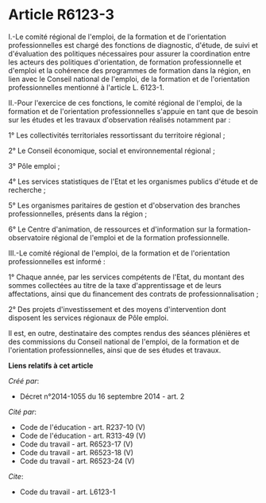 # Article R6123-3

I.-Le comité régional de l'emploi, de la formation et de l'orientation professionnelles est chargé des fonctions de
diagnostic, d'étude, de suivi et d'évaluation des politiques nécessaires pour assurer la coordination entre les acteurs des
politiques d'orientation, de formation professionnelle et d'emploi et la cohérence des programmes de formation dans la
région, en lien avec le Conseil national de l'emploi, de la formation et de l'orientation professionnelles mentionné à
l'article L. 6123-1.

II.-Pour l'exercice de ces fonctions, le comité régional de l'emploi, de la formation et de l'orientation professionnelles
s'appuie en tant que de besoin sur les études et les travaux d'observation réalisés notamment par : 

1° Les collectivités territoriales ressortissant du territoire régional ; 

2° Le Conseil économique, social et environnemental régional ; 

3° Pôle emploi ; 

4° Les services statistiques de l'Etat et les organismes publics d'étude et de recherche ; 

5° Les organismes paritaires de gestion et d'observation des branches professionnelles, présents dans la région ; 

6° Le Centre d'animation, de ressources et d'information sur la formation-observatoire régional de l'emploi et de la
formation professionnelle. 

III.-Le comité régional de l'emploi, de la formation et de l'orientation professionnelles est informé : 

1° Chaque année, par les services compétents de l'Etat, du montant des sommes collectées au titre de la taxe d'apprentissage
et de leurs affectations, ainsi que du financement des contrats de professionnalisation ; 

2° Des projets d'investissement et des moyens d'intervention dont disposent les services régionaux de Pôle emploi. 

Il est, en outre, destinataire des comptes rendus des séances plénières et des commissions du Conseil national de l'emploi,
de la formation et de l'orientation professionnelles, ainsi que de ses études et travaux.

**Liens relatifs à cet article**

_Créé par_:

  - Décret n°2014-1055 du 16 septembre 2014 - art. 2

_Cité par_:

  - Code de l'éducation - art. R237-10 (V)
  - Code de l'éducation - art. R313-49 (V)
  - Code du travail - art. R6523-17 (V)
  - Code du travail - art. R6523-18 (V)
  - Code du travail - art. R6523-24 (V)

_Cite_:

  - Code du travail - art. L6123-1
